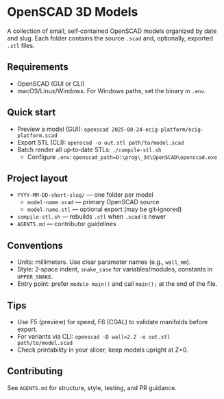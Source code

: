 # OpenSCAD 3D Models

A collection of small, self‑contained OpenSCAD models organized by date and slug. Each folder contains the source `.scad` and, optionally, exported `.stl` files.

## Requirements
- OpenSCAD (GUI or CLI)
- macOS/Linux/Windows. For Windows paths, set the binary in `.env`.

## Quick start
- Preview a model (GUI): `openscad 2025-08-24-ecig-platform/ecig-platform.scad`
- Export STL (CLI): `openscad -o out.stl path/to/model.scad`
- Batch render all up‑to‑date STLs: `./compile-stl.sh`
  - Configure `.env`: `openscad_path=D:\prog\_3d\OpenSCAD\openscad.exe`

## Project layout
- `YYYY-MM-DD-short-slug/` — one folder per model
  - `model-name.scad` — primary OpenSCAD source
  - `model-name.stl` — optional export (may be git‑ignored)
- `compile-stl.sh` — rebuilds `.stl` when `.scad` is newer
- `AGENTS.md` — contributor guidelines

## Conventions
- Units: millimeters. Use clear parameter names (e.g., `wall_mm`).
- Style: 2‑space indent, `snake_case` for variables/modules, constants in `UPPER_SNAKE`.
- Entry point: prefer `module main()` and call `main();` at the end of the file.

## Tips
- Use F5 (preview) for speed, F6 (CGAL) to validate manifolds before export.
- For variants via CLI: `openscad -D wall=2.2 -o out.stl path/to/model.scad`
- Check printability in your slicer; keep models upright at Z=0.

## Contributing
See `AGENTS.md` for structure, style, testing, and PR guidance.
